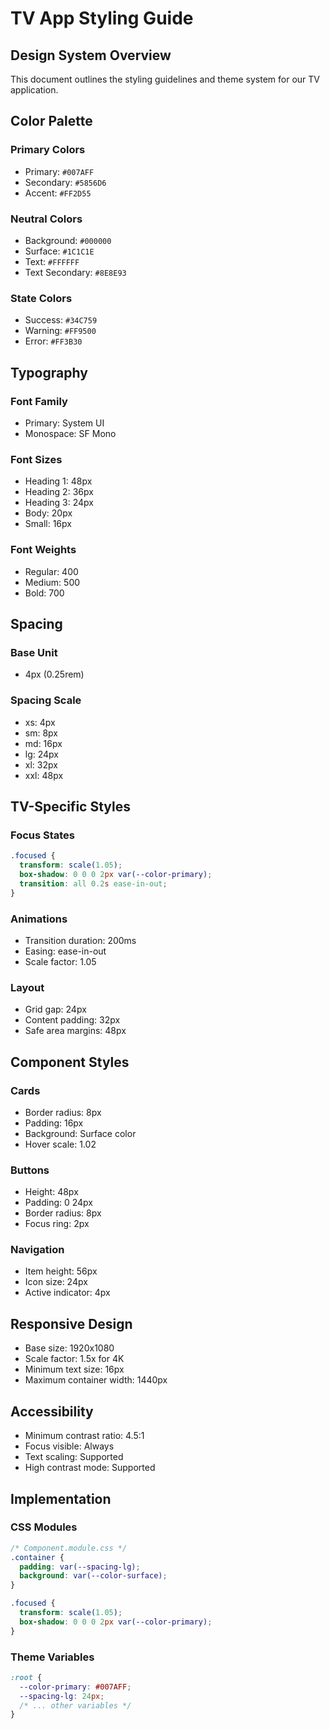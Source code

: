 # TV App Styling Guide

## Design System Overview
This document outlines the styling guidelines and theme system for our TV application.

## Color Palette

### Primary Colors
- Primary: `#007AFF`
- Secondary: `#5856D6`
- Accent: `#FF2D55`

### Neutral Colors
- Background: `#000000`
- Surface: `#1C1C1E`
- Text: `#FFFFFF`
- Text Secondary: `#8E8E93`

### State Colors
- Success: `#34C759`
- Warning: `#FF9500`
- Error: `#FF3B30`

## Typography

### Font Family
- Primary: System UI
- Monospace: SF Mono

### Font Sizes
- Heading 1: 48px
- Heading 2: 36px
- Heading 3: 24px
- Body: 20px
- Small: 16px

### Font Weights
- Regular: 400
- Medium: 500
- Bold: 700

## Spacing

### Base Unit
- 4px (0.25rem)

### Spacing Scale
- xs: 4px
- sm: 8px
- md: 16px
- lg: 24px
- xl: 32px
- xxl: 48px

## TV-Specific Styles

### Focus States
```css
.focused {
  transform: scale(1.05);
  box-shadow: 0 0 0 2px var(--color-primary);
  transition: all 0.2s ease-in-out;
}
```

### Animations
- Transition duration: 200ms
- Easing: ease-in-out
- Scale factor: 1.05

### Layout
- Grid gap: 24px
- Content padding: 32px
- Safe area margins: 48px

## Component Styles

### Cards
- Border radius: 8px
- Padding: 16px
- Background: Surface color
- Hover scale: 1.02

### Buttons
- Height: 48px
- Padding: 0 24px
- Border radius: 8px
- Focus ring: 2px

### Navigation
- Item height: 56px
- Icon size: 24px
- Active indicator: 4px

## Responsive Design
- Base size: 1920x1080
- Scale factor: 1.5x for 4K
- Minimum text size: 16px
- Maximum container width: 1440px

## Accessibility
- Minimum contrast ratio: 4.5:1
- Focus visible: Always
- Text scaling: Supported
- High contrast mode: Supported

## Implementation

### CSS Modules
```css
/* Component.module.css */
.container {
  padding: var(--spacing-lg);
  background: var(--color-surface);
}

.focused {
  transform: scale(1.05);
  box-shadow: 0 0 0 2px var(--color-primary);
}
```

### Theme Variables
```css
:root {
  --color-primary: #007AFF;
  --spacing-lg: 24px;
  /* ... other variables */
}
``` 
